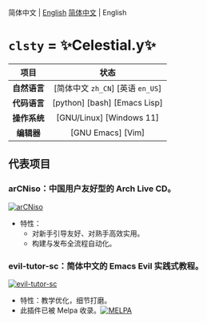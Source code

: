 简体中文 | [English](https://github.com/clsty/clsty/blob/main/README-en_US.md)
[简体中文](https://github.com/clsty) | English
# `clsty` = ✨Celestial.y✨
| 项目 | 状态 |
| :---: | :---: |
| **自然语言** | [简体中文 `zh_CN`] [英语 `en_US`] |
| **代码语言** | [python] [bash] [Emacs Lisp] |
| **操作系统** | [GNU/Linux] [Windows 11] |
| **编辑器** | [GNU Emacs] [Vim] |

## 代表项目
### arCNiso：中国用户友好型的 Arch Live CD。
[![arCNiso](https://github-readme-stats.vercel.app/api/pin?username=clsty&repo=arCNiso&title=arCN&locale=cn&title_color=fff&icon_color=fff&text_color=fff&bg_color=30,e96443,904e95)](https://github.com/clsty/arCNiso)
- 特性：
  - 对新手引导友好、对熟手高效实用。
  - 构建与发布全流程自动化。
### evil-tutor-sc：简体中文的 Emacs Evil 实践式教程。
[![evil-tutor-sc](https://github-readme-stats.vercel.app/api/pin?username=clsty&repo=evil-tutor-sc&locale=cn&theme=one_dark_pro)](https://github.com/clsty/evil-tutor-sc)
- 特性：教学优化，细节打磨。
- 此插件已被 Melpa 收录。[![MELPA](https://melpa.org/packages/evil-tutor-sc-badge.svg)](https://melpa.org/#/evil-tutor-sc)